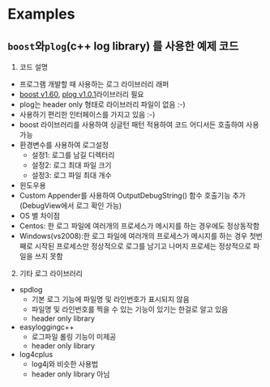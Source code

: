 # Examples
## `boost`와`plog`(c++ log library) 를 사용한 예제 코드
1. 코드 설명
  - 프로그램 개발할 때 사용하는 로그 라이브러리 래퍼
  - [boost v1.60](http://www.boost.org), [plog v1.0.1](https://github.com/SergiusTheBest/plog)라이브러리 필요
  - plog는 header only 형태로 라이브러리 파일이 없음 :-)
  - 사용하기 편리한 인터페이스를 가지고 있음 :-)
  - boost 라이브러리를 사용하여 싱글턴 패턴 적용하여 코드 어디서든 호출하여 사용가능
  - 환경변수를 사용하여 로그설정
    - 설정1: 로그를 남길 디렉터리
    - 설정2: 로그 최대 파일 크기
    - 설정3: 로그 파일 최대 개수
  - 윈도우용
  - Custom Appender를 사용하여 OutputDebugString() 함수 호출기능 추가(DebugView에서 로그 확인 가능)
  - OS 별 차이점
  - Centos: 한 로그 파일에 여러개의 프로세스가 메시지를 하는 경우에도 정상동작함
  - Windows(vs2008):한 로그 파일에 여러개의 프로세스가 메시지를 하는 경우 첫번째로 시작된 프로세스만 정상적으로 로그를 남기고 나머지 프로세는 정상적으로 파일을 쓰지 못함
2. 기타 로그 라이브러리
  - spdlog
    - 기본 로그 기능에 파일명 및 라인번호가 표시되지 않음
    - 파일명 및 라인번호를 찍을 수 있는 기능이 있기는 한걸로 알고 있음
    - header only library
  - easyloggingc++
    - 로그파일 롤링 기능이 미제공
    - header only library
  - log4cplus
    - log4j와 비슷한 사용법
    - header only library 아님
